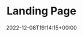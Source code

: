 ---
weight: 575
title: "Landing Page"
description: "Landing Page Templates & Options."
icon: flight_land
date: 2022-12-08T19:14:15+00:00
lastmod: 2022-12-08T19:14:15+00:00
draft: true
images: []
---